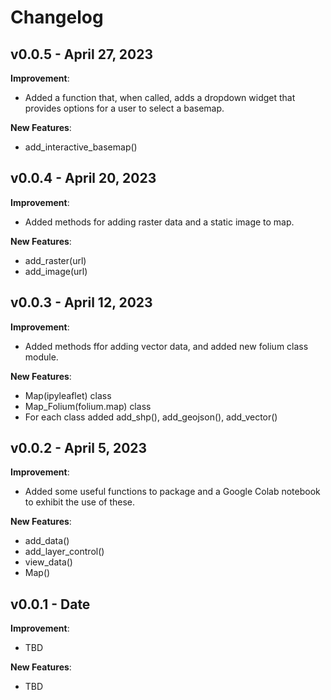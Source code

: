 # Changelog



## v0.0.5 - April 27, 2023

**Improvement**:

-   Added a function that, when called, adds a dropdown widget that provides options for a user to select a basemap.

**New Features**:

-   add_interactive_basemap()

## v0.0.4 - April 20, 2023

**Improvement**:

-   Added methods for adding raster data and a static image to map.

**New Features**:

-   add_raster(url)
-   add_image(url)
## v0.0.3 - April 12, 2023

**Improvement**:

-   Added methods ffor adding vector data, and added new folium class module.

**New Features**:

-   Map(ipyleaflet) class
-   Map_Folium(folium.map) class
-   For each class added add_shp(), add_geojson(), add_vector()
## v0.0.2 - April 5, 2023

**Improvement**:

-   Added some useful functions to package and a Google Colab notebook to exhibit the use of these.

**New Features**:

-   add_data()
-   add_layer_control()
-   view_data()
-   Map()
## v0.0.1 - Date

**Improvement**:

-   TBD

**New Features**:

-   TBD
